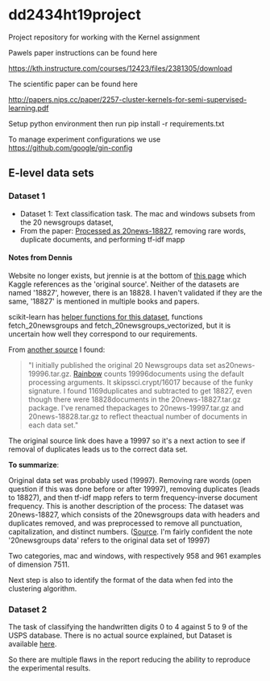 # dd2434ht19project
Project repository for working with the Kernel assignment

Pawels paper instructions can be found here

https://kth.instructure.com/courses/12423/files/2381305/download

The scientific paper can be found here

http://papers.nips.cc/paper/2257-cluster-kernels-for-semi-supervised-learning.pdf


Setup python environment then run pip install -r requirements.txt


To manage experiment configurations we use
https://github.com/google/gin-config

## E-level data sets

### Dataset 1
- Dataset 1: Text classification task. The mac and windows subsets from the 20 newsgroups dataset, 
- From the paper: [Processed as 20news-18827](http://www.ai.mit.edu/˜jrennie/20Newsgroups/), removing rare words, duplicate documents, and performing tf-idf mapp

#### Notes from Dennis

Website no longer exists, but jrennie is at the bottom of [this page](http://qwone.com/~jason/20Newsgroups/) which Kaggle references as the 'original source'. Neither of the datasets are named '18827', however, there is an 18828. I haven't validated if they are the same, '18827' is mentioned in multiple books and papers.

scikit-learn has [helper functions for this dataset](https://scikit-learn.org/stable/datasets/index.html), functions fetch_20newsgroups and fetch_20newsgroups_vectorized,  but it is uncertain how well they correspond to our requirements. 

From [another source](https://www.hybrid-analysis.com/sample/5401f33287dca3f6f7af135a4eb40b5fb990f864c2bb6e520305f4200654ad7f?environmentId=100) I found: 

> "I initially published the original 20 Newsgroups data set as20news-19996.tar.gz. [Rainbow](http://www.cs.cmu.edu/~mccallum/bow) counts 19996documents using the default processing arguments. It skipssci.crypt/16017 because of the funky signature. I found 1169duplicates and subtracted to get 18827, even though there were 18828documents in the 20news-18827.tar.gz package. I've renamed thepackages to 20news-19997.tar.gz and 20news-18828.tar.gz to reflect theactual number of documents in each data set."

The original source link does have a 19997 so it's a next action to see if removal of duplicates leads us to the correct data set. 

**To summarize**:

Original data set was probably used (19997). Removing rare words (open question if this was done before or after 19997), removing duplicates (leads to 18827), and then tf-idf mapp refers to term frequency-inverse document frequency.
This is another description of the process: The dataset was 20news-18827, which consists of the 20newsgroups data with
headers and duplicates removed, and was preprocessed to remove all punctuation,
capitalization, and distinct numbers.
([Source](http://citeseerx.ist.psu.edu/viewdoc/download?doi=10.1.1.908.7148&rep=rep1&type=pdf). I'm fairly confident the note '20newsgroups data' refers to the original data set of 19997)


Two categories, mac and windows, with respectively 958 and 961 examples of dimension 7511. 

Next step is also to identify the format of the data when fed into the clustering algorithm.

### Dataset 2
The task of classifying the handwritten digits 0 to 4 against 5 to 9 of the USPS database. There is no actual source explained, but Dataset is available [here](https://www.kaggle.com/bistaumanga/usps-dataset).

So there are multiple flaws in the report reducing the ability to reproduce the experimental results.

